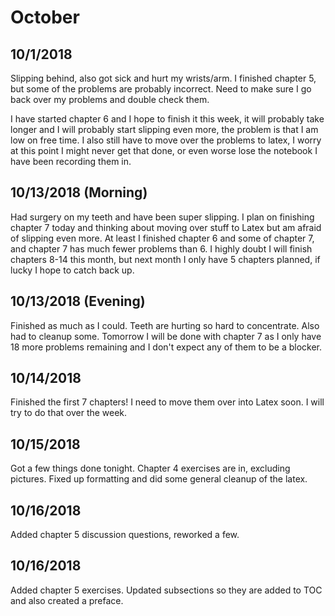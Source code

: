 # October

## 10/1/2018

Slipping behind, also got sick and hurt my wrists/arm.  I finished chapter 5, but some of the problems are probably incorrect.  Need to make sure I go back over my problems and double check them.

I have started chapter 6 and I hope to finish it this week, it will probably take longer and I will probably start slipping even more, the problem is that I am low on free time.  I also still have to move over the problems to latex, I worry at this point I might never get that done, or even worse lose the notebook I have been recording them in.

## 10/13/2018 (Morning)

Had surgery on my teeth and have been super slipping.  I plan on finishing chapter 7 today and thinking about moving over stuff to Latex but am afraid of slipping even more.  At least I finished chapter 6 and some of chapter 7, and chapter 7 has much fewer problems than 6.  I highly doubt I will finish chapters 8-14 this month, but next month I only have 5 chapters planned, if lucky I hope to catch back up.

## 10/13/2018 (Evening)

Finished as much as I could.  Teeth are hurting so hard to concentrate.  Also had to cleanup some.  Tomorrow I will be done with chapter 7 as I only have 18 more problems remaining and I don't expect any of them to be a blocker.

## 10/14/2018

Finished the first 7 chapters!  I need to move them over into Latex soon.  I will try to do that over the week.

## 10/15/2018

Got a few things done tonight.  Chapter 4 exercises are in, excluding pictures.  Fixed up formatting and did some general cleanup of the latex.

## 10/16/2018

Added chapter 5 discussion questions, reworked a few.

## 10/16/2018

Added chapter 5 exercises.  Updated subsections so they are added to TOC and also created a preface.